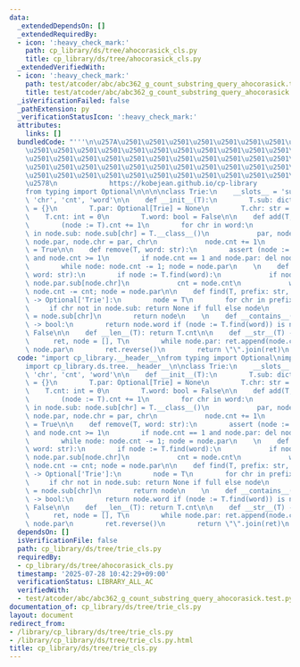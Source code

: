 ```yaml
---
data:
  _extendedDependsOn: []
  _extendedRequiredBy:
  - icon: ':heavy_check_mark:'
    path: cp_library/ds/tree/ahocorasick_cls.py
    title: cp_library/ds/tree/ahocorasick_cls.py
  _extendedVerifiedWith:
  - icon: ':heavy_check_mark:'
    path: test/atcoder/abc/abc362_g_count_substring_query_ahocorasick.test.py
    title: test/atcoder/abc/abc362_g_count_substring_query_ahocorasick.test.py
  _isVerificationFailed: false
  _pathExtension: py
  _verificationStatusIcon: ':heavy_check_mark:'
  attributes:
    links: []
  bundledCode: "'''\n\u257A\u2501\u2501\u2501\u2501\u2501\u2501\u2501\u2501\u2501\u2501\
    \u2501\u2501\u2501\u2501\u2501\u2501\u2501\u2501\u2501\u2501\u2501\u2501\u2501\
    \u2501\u2501\u2501\u2501\u2501\u2501\u2501\u2501\u2501\u2501\u2501\u2501\u2501\
    \u2501\u2501\u2501\u2501\u2501\u2501\u2501\u2501\u2501\u2501\u2501\u2501\u2501\
    \u2501\u2501\u2501\u2501\u2501\u2501\u2501\u2501\u2501\u2501\u2501\u2501\u2501\
    \u2578\n             https://kobejean.github.io/cp-library               \n'''\n\
    from typing import Optional\n\n\n\nclass Trie:\n    __slots__ = 'sub', 'par',\
    \ 'chr', 'cnt', 'word'\n\n    def __init__(T):\n        T.sub: dict[str, Trie]\
    \ = {}\n        T.par: Optional[Trie] = None\n        T.chr: str = \"\"\n    \
    \    T.cnt: int = 0\n        T.word: bool = False\n\n    def add(T, word: str):\n\
    \        (node := T).cnt += 1\n        for chr in word:\n            if chr not\
    \ in node.sub: node.sub[chr] = T.__class__()\n            par, node = node, node.sub[chr];\
    \ node.par, node.chr = par, chr\n            node.cnt += 1\n        node.word\
    \ = True\n\n    def remove(T, word: str):\n        assert (node := T.find(word))\
    \ and node.cnt >= 1\n        if node.cnt == 1 and node.par: del node.par.sub[node.chr]\n\
    \        while node: node.cnt -= 1; node = node.par\n    \n    def discard(T,\
    \ word: str):\n        if node := T.find(word):\n            if node.par: del\
    \ node.par.sub[node.chr]\n            cnt = node.cnt\n            while node:\
    \ node.cnt -= cnt; node = node.par\n\n    def find(T, prefix: str, full = True)\
    \ -> Optional['Trie']:\n        node = T\n        for chr in prefix:\n       \
    \     if chr not in node.sub: return None if full else node\n            node\
    \ = node.sub[chr]\n        return node\n    \n    def __contains__(T, word: str)\
    \ -> bool:\n        return node.word if (node := T.find(word)) is not None else\
    \ False\n\n    def __len__(T): return T.cnt\n\n    def __str__(T) -> str:\n  \
    \      ret, node = [], T\n        while node.par: ret.append(node.chr); node =\
    \ node.par\n        ret.reverse()\n        return \"\".join(ret)\n    \n"
  code: "import cp_library.__header__\nfrom typing import Optional\nimport cp_library.ds.__header__\n\
    import cp_library.ds.tree.__header__\n\nclass Trie:\n    __slots__ = 'sub', 'par',\
    \ 'chr', 'cnt', 'word'\n\n    def __init__(T):\n        T.sub: dict[str, Trie]\
    \ = {}\n        T.par: Optional[Trie] = None\n        T.chr: str = \"\"\n    \
    \    T.cnt: int = 0\n        T.word: bool = False\n\n    def add(T, word: str):\n\
    \        (node := T).cnt += 1\n        for chr in word:\n            if chr not\
    \ in node.sub: node.sub[chr] = T.__class__()\n            par, node = node, node.sub[chr];\
    \ node.par, node.chr = par, chr\n            node.cnt += 1\n        node.word\
    \ = True\n\n    def remove(T, word: str):\n        assert (node := T.find(word))\
    \ and node.cnt >= 1\n        if node.cnt == 1 and node.par: del node.par.sub[node.chr]\n\
    \        while node: node.cnt -= 1; node = node.par\n    \n    def discard(T,\
    \ word: str):\n        if node := T.find(word):\n            if node.par: del\
    \ node.par.sub[node.chr]\n            cnt = node.cnt\n            while node:\
    \ node.cnt -= cnt; node = node.par\n\n    def find(T, prefix: str, full = True)\
    \ -> Optional['Trie']:\n        node = T\n        for chr in prefix:\n       \
    \     if chr not in node.sub: return None if full else node\n            node\
    \ = node.sub[chr]\n        return node\n    \n    def __contains__(T, word: str)\
    \ -> bool:\n        return node.word if (node := T.find(word)) is not None else\
    \ False\n\n    def __len__(T): return T.cnt\n\n    def __str__(T) -> str:\n  \
    \      ret, node = [], T\n        while node.par: ret.append(node.chr); node =\
    \ node.par\n        ret.reverse()\n        return \"\".join(ret)\n    \n"
  dependsOn: []
  isVerificationFile: false
  path: cp_library/ds/tree/trie_cls.py
  requiredBy:
  - cp_library/ds/tree/ahocorasick_cls.py
  timestamp: '2025-07-28 10:42:29+09:00'
  verificationStatus: LIBRARY_ALL_AC
  verifiedWith:
  - test/atcoder/abc/abc362_g_count_substring_query_ahocorasick.test.py
documentation_of: cp_library/ds/tree/trie_cls.py
layout: document
redirect_from:
- /library/cp_library/ds/tree/trie_cls.py
- /library/cp_library/ds/tree/trie_cls.py.html
title: cp_library/ds/tree/trie_cls.py
---
```

